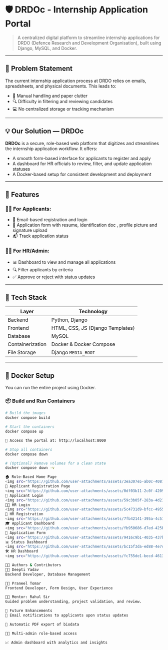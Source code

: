 # 🛡️ DRDOc - Internship Application Portal

> A centralized digital platform to streamline internship applications for DRDO (Defence Research and Development Organisation), built using Django, MySQL, and Docker.

---

## 📌 Problem Statement

The current internship application process at DRDO relies on emails, spreadsheets, and physical documents. This leads to:
 
- 🧾 Manual handling and paper clutter  
- 🔍 Difficulty in filtering and reviewing candidates  
- 💻 No centralized storage or tracking mechanism  

---

## 💡 Our Solution — DRDOc

**DRDOc** is a secure, role-based web platform that digitizes and streamlines the internship application workflow. It offers:

- A smooth form-based interface for applicants to register and apply  
- A dashboard for HR officials to review, filter, and update application statuses  
- A Docker-based setup for consistent development and deployment  

---

## 🚀 Features

### 👩‍🎓 For Applicants:
- 🔐 Email-based registration and login  
- 📄 Application form with resume, identification doc , profile picture and signature upload
- 📬 Track application status  

### 👨‍💼 For HR/Admin:
- 📊 Dashboard to view and manage all applications  
- 🔍 Filter applicants by criteria  
- ✅ Approve or reject with status updates  

---

## 🧱 Tech Stack

| Layer        | Technology        |
|--------------|-------------------|
| Backend      | Python, Django    |
| Frontend     | HTML, CSS, JS (Django Templates) |
| Database     | MySQL             |
| Containerization | Docker & Docker Compose |
| File Storage | Django `MEDIA_ROOT` |

---

## 🐳 Docker Setup

You can run the entire project using Docker.

### 📦 Build and Run Containers

```bash
# Build the images
docker compose build

# Start the containers
docker compose up

🔗 Access the portal at: http://localhost:8000

# Stop all containers
docker compose down

# (Optional) Remove volumes for a clean state
docker compose down -v

🏠 Role-Based Home Page
<img src="https://github.com/user-attachments/assets/3ea307e5-ab0c-4087-a5d4-81eee1ac4c8e" width="100%"/>
📝 Applicant Registration Page
<img src="https://github.com/user-attachments/assets/0df03b11-2c0f-4209-bccb-adc3fe6cda1c" width="100%"/>
🔐 Applicant Login
<img src="https://github.com/user-attachments/assets/59c3b05f-283a-4d21-9745-9a123ba7a442" width="100%"/>
🧑‍💼 HR Login
<img src="https://github.com/user-attachments/assets/5c4731d9-bfcc-4955-a8fb-2a6b5d777d90" width="100%"/>
📝 HR Registration
<img src="https://github.com/user-attachments/assets/7fb42141-395a-4c51-8dbc-2e978374066d" width="100%"/>
🎓 Applicant Dashboard
<img src="https://github.com/user-attachments/assets/fb950686-d7ed-425b-b0ce-a0daad12703c" width="100%"/>
📄 Application Form
<img src="https://github.com/user-attachments/assets/9416c9b1-4035-437b-b8ea-09bc0d6d4c67" width="100%"/>
📊 Status Dashboard
<img src="https://github.com/user-attachments/assets/bc15f3da-ed88-4e7d-b2db-3ba07f604109" width="100%"/> <img src="https://github.com/user-attachments/assets/b249d382-1958-4a82-a2d0-cff8d88c31db" width="100%"/>
🛠️ HR Dashboard
<img src="https://github.com/user-attachments/assets/fc755de1-becd-4613-9fd4-0ecf16712e68" width="100%"/> <img src="https://github.com/user-attachments/assets/1f2d3980-eecc-4ac6-addb-26d26a47ea99" width="100%"/>

👩‍💻 Authors & Contributors
👩‍💻 Deepti Yadav
Backend Developer, Database Management

👨‍💻 Praneel Tomar
Frontend Developer, Form Design, User Experience

🧑‍🏫 Mentor: Rahul Sir
Guided problem understanding, project validation, and review.

🧪 Future Enhancements
📧 Email notifications to applicants upon status updates

🧾 Automatic PDF export of biodata

🧑‍💼 Multi-admin role-based access

📈 Admin dashboard with analytics and insights



